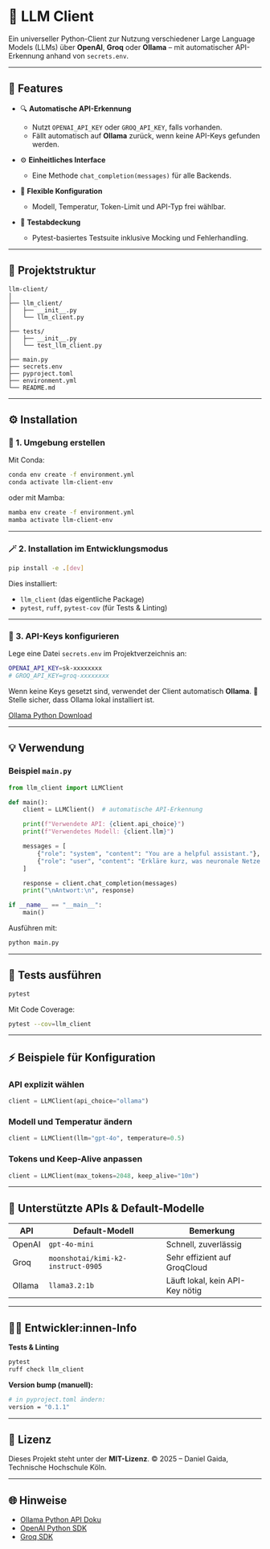 # 🧠 LLM Client

Ein universeller Python-Client zur Nutzung verschiedener Large Language Models (LLMs)
über **OpenAI**, **Groq** oder **Ollama** – mit automatischer API-Erkennung anhand von `secrets.env`.

---

## 🚀 Features

* 🔍 **Automatische API-Erkennung**

  * Nutzt `OPENAI_API_KEY` oder `GROQ_API_KEY`, falls vorhanden.
  * Fällt automatisch auf **Ollama** zurück, wenn keine API-Keys gefunden werden.
* ⚙️ **Einheitliches Interface**

  * Eine Methode `chat_completion(messages)` für alle Backends.
* 🧩 **Flexible Konfiguration**

  * Modell, Temperatur, Token-Limit und API-Typ frei wählbar.
* 🧪 **Testabdeckung**

  * Pytest-basiertes Testsuite inklusive Mocking und Fehlerhandling.

---

## 🧱 Projektstruktur

```
llm-client/
│
├── llm_client/
│   ├── __init__.py
│   └── llm_client.py
│
├── tests/
│   ├── __init__.py
│   └── test_llm_client.py
│
├── main.py
├── secrets.env
├── pyproject.toml
├── environment.yml
└── README.md
```

---

## ⚙️ Installation

### 🧠 1. Umgebung erstellen

Mit Conda:

```bash
conda env create -f environment.yml
conda activate llm-client-env
```

oder mit Mamba:

```bash
mamba env create -f environment.yml
mamba activate llm-client-env
```

---

### 🪄 2. Installation im Entwicklungsmodus

```bash
pip install -e .[dev]
```

Dies installiert:

* `llm_client` (das eigentliche Package)
* `pytest`, `ruff`, `pytest-cov` (für Tests & Linting)

---

### 🔑 3. API-Keys konfigurieren

Lege eine Datei `secrets.env` im Projektverzeichnis an:

```bash
OPENAI_API_KEY=sk-xxxxxxxx
# GROQ_API_KEY=groq-xxxxxxxx
```

Wenn keine Keys gesetzt sind, verwendet der Client automatisch **Ollama**.
🔗 Stelle sicher, dass Ollama lokal installiert ist.

[Ollama Python Download](https://www.ollama.com/download)

---

## 💡 Verwendung

### Beispiel `main.py`

```python
from llm_client import LLMClient

def main():
    client = LLMClient()  # automatische API-Erkennung

    print(f"Verwendete API: {client.api_choice}")
    print(f"Verwendetes Modell: {client.llm}")

    messages = [
        {"role": "system", "content": "You are a helpful assistant."},
        {"role": "user", "content": "Erkläre kurz, was neuronale Netze sind."}
    ]

    response = client.chat_completion(messages)
    print("\nAntwort:\n", response)

if __name__ == "__main__":
    main()
```

Ausführen mit:

```bash
python main.py
```

---

## 🧢 Tests ausführen

```bash
pytest
```

Mit Code Coverage:

```bash
pytest --cov=llm_client
```

---

## ⚡️ Beispiele für Konfiguration

### API explizit wählen

```python
client = LLMClient(api_choice="ollama")
```

### Modell und Temperatur ändern

```python
client = LLMClient(llm="gpt-4o", temperature=0.5)
```

### Tokens und Keep-Alive anpassen

```python
client = LLMClient(max_tokens=2048, keep_alive="10m")
```

---

## 🧩 Unterstützte APIs & Default-Modelle

| API    | Default-Modell                 | Bemerkung                       |
| ------ | ------------------------------ | ------------------------------- |
| OpenAI | `gpt-4o-mini`                  | Schnell, zuverlässig            |
| Groq   | `moonshotai/kimi-k2-instruct-0905` | Sehr effizient auf GroqCloud    |
| Ollama | `llama3.2:1b`                     | Läuft lokal, kein API-Key nötig |

---

## 👨‍💻 Entwickler:innen-Info

**Tests & Linting**

```bash
pytest
ruff check llm_client
```

**Version bump (manuell):**

```bash
# in pyproject.toml ändern:
version = "0.1.1"
```

---

## 📄 Lizenz

Dieses Projekt steht unter der **MIT-Lizenz**.
© 2025 – Daniel Gaida, Technische Hochschule Köln.

---

## 🌐 Hinweise

* [Ollama Python API Doku](https://github.com/ollama/ollama/tree/main/api)
* [OpenAI Python SDK](https://github.com/openai/openai-python)
* [Groq SDK](https://github.com/groq/groq-python)
